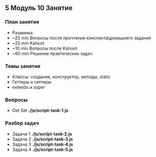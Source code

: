 ## 5 Модуль 10 Занятие

### План занятия

- Разминка
- ~25 min Вопросы после прочтения конспекта\домашнего задания
- ~25 min Kahoot
- ~10 min Вопросы после Kahoot
- ~60 min Решение практических задач

### Темы занятия

- Классы: создание, конструктор, методы, static
- Геттеры и сеттеры
- extends и super

### Вопросы

- Get Set **./js/script-task-1.js**

### Разбор задач

- Задача 1 **./js/script-task-2.js**
- Задача 2 **./js/script-task-3.js**
- Задача 3 **./js/script-task-4.js**
- Задача 4 **./js/script-task-5.js**
